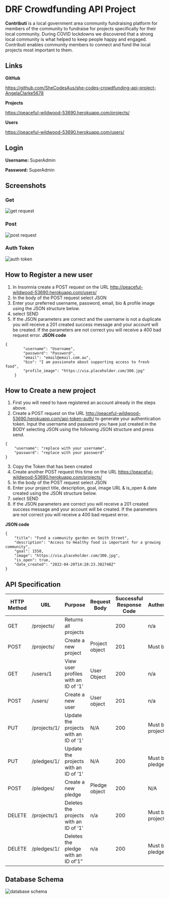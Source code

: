 # DRF Crowdfunding API Project


**Contributi** is a local government area community fundraising platform for members of the community to fundraise for projects specifically for their local community. During COVID lockdowns we discovered that a strong local community is what helped to keep people happy and engaged. Contributi enables community members to connect and fund the local projects most important to them.

## Links
**GitHub**

https://github.com/SheCodesAus/she-codes-crowdfunding-api-project-AngelaClarke5678


**Projects**

https://peaceful-wildwood-53690.herokuapp.com/projects/

**Users**

https://peaceful-wildwood-53690.herokuapp.com/users/

## Login

**Username:** SuperAdmin

**Password:** SuperAdmin

## Screenshots
### Get ###
![get request](/screenshots/Get%20Projects.png)

### Post ###
![post request](/screenshots/Post%20Project.png)

### Auth Token ###
![auth token](/screenshots/Token%20Auth.png)

## How to Register a new user
1. In Insomnia create a POST request on the URL http://peaceful-wildwood-53690.herokuapp.com/users/
2. In the body of the POST request select JSON 
3. Enter your preferred username, password, email, bio & profile image using the JSON structure below.
4. select SEND
5. If the JSON parameters are correct and the username is not a duplicate you will receive a 201 created success message and your account will be created. If the parameters are not correct you will receive a 400 bad request error.
**JSON code**

```
{
        "username": "Username",
	    "password": "Password",
        "email": "email@email.com.au",
        "bio": "I am passionate about supporting access to fresh food",
        "profile_image": "https://via.placeholder.com/300.jpg"
    }
```
## How to Create a new project
1. First you will need to have registered an account already in the steps above.
2. Create a POST request on the URL http://peaceful-wildwood-53690.herokuapp.com/api-token-auth/ to generate your authentication token. Input the username and password you have just created in the BODY selecting JSON using the following JSON structure and press send.

```
{
	"username": "replace with your username",
 	"password": "replace with your password"
}
```

3. Copy the Token that has been created
4. Create another POST request this time on the URL https://peaceful-wildwood-53690.herokuapp.com/projects/
5. In the body of the POST request select JSON 
6. Enter your project title, description, goal, image URL & is_open & date created using the JSON structure below.
7. select SEND
8. If the JSON parameters are correct you will receive a 201 created success message and your account will be created. If the parameters are not correct you will receive a 400 bad request error.

**JSON code** 

```
{
	"title": "Fund a community garden on Smith Street",
	"description": "Access to Healthy food is important for a growing community",
	"goal": 1550,
	"image": "https://via.placeholder.com/300.jpg",
	"is_open": true,
	"date_created": "2022-04-20T14:28:23.382748Z"
}
```

## API Specification
|      HTTP Method     |      URL              |      Purpose                                    |      Request Body       |      Successful Response    Code     |      Authentication/Authorisation                         |
|----------------------|-----------------------|-------------------------------------------------|-------------------------|--------------------------------------|-----------------------------------------------------------|
|      GET             |      /projects/       |      Returns all projects                       |                         |      200                             |      n/a                                                  |
|      POST            |      /projects/       |      Create a new project                       |      Project object     |      201                             |      Must be logged in                                    |
|      GET             |      /users/1         |      View user profiles with an ID of ‘1’       |      User Object        |      200                             |      n/a                                                  |
|      POST            |      /users/          |      Create a new user                          |      User object        |      201                             |      n/a                                                  |
|      PUT             |      /projects/1/     |      Update the projects with an ID of ‘1’      |      N/A                |      200                             |      Must be logged in     Must be project owner          |
|      PUT             |      /pledges/1/      |      Update the projects with an ID of ‘1’      |      N/A                |      200                             |      Must be logged in     Must be the pledge owner       |
|      POST            |      /pledges/        |      Create a new pledge                        |      Pledge object      |      200                             |      N/A                                                  |
|      DELETE          |      /projects/1      |      Deletes the projects with an ID of ‘1’     |      n/a                |      200                             |      Must be logged in      Must be the project owner     |
|      DELETE          |      /pledges/1/      |      Deletes the pledge with an ID of’1”        |      n/a                |      200                             |      Must be logged in      Must be the pledge owner      |
## Database Schema 
![database schema](/screenshots/database%20schema.png)